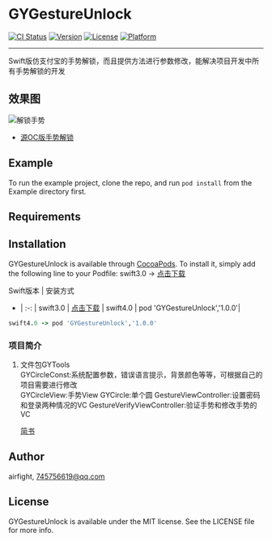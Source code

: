 # GYGestureUnlock

[![CI Status](https://img.shields.io/travis/airfight/GYGestureUnlock.svg?style=flat)](https://travis-ci.org/airfight/GYGestureUnlock)
[![Version](https://img.shields.io/cocoapods/v/GYGestureUnlock.svg?style=flat)](https://cocoapods.org/pods/GYGestureUnlock)
[![License](https://img.shields.io/cocoapods/l/GYGestureUnlock.svg?style=flat)](https://cocoapods.org/pods/GYGestureUnlock)
[![Platform](https://img.shields.io/cocoapods/p/GYGestureUnlock.svg?style=flat)](https://cocoapods.org/pods/GYGestureUnlock)

***
Swift版仿支付宝的手势解锁，而且提供方法进行参数修改，能解决项目开发中所有手势解锁的开发
## 效果图
![解锁手势](https://upload-images.jianshu.io/upload_images/2082481-b53c87ae91b7a496.gif?imageMogr2/auto-orient/strip%7CimageView2/2/w/744/format/webp)

* [源OC版手势解锁](https://github.com/iosdeveloperpanc/PCGestureUnlock)

## Example

To run the example project, clone the repo, and run `pod install` from the Example directory first.

## Requirements

## Installation

GYGestureUnlock is available through [CocoaPods](https://cocoapods.org). To install
it, simply add the following line to your Podfile:
swift3.0 -> [点击下载](https://github.com/airfight/GYGestureUnlock/archive/0.1.1.zip)

Swift版本 | 安装方式 
- | :-: | 
swift3.0 | [点击下载](https://github.com/airfight/GYGestureUnlock/archive/0.1.1.zip) | 
swift4.0 | pod 'GYGestureUnlock','1.0.0'|


```ruby
swift4.0 -> pod 'GYGestureUnlock','1.0.0'
```



### 项目简介
1. 文件包GYTools      
    GYCircleConst:系统配置参数，错误语言提示，背景颜色等等，可根据自己的项目需要进行修改      
    GYCircleView:手势View
    GYCircle:单个圆
    GestureViewController:设置密码和登录两种情况的VC
    GestureVerifyViewController:验证手势和修改手势的VC
    
    [简书](http://www.jianshu.com/p/c2b437faee67)


## Author

airfight, 745756619@qq.com

## License

GYGestureUnlock is available under the MIT license. See the LICENSE file for more info.


